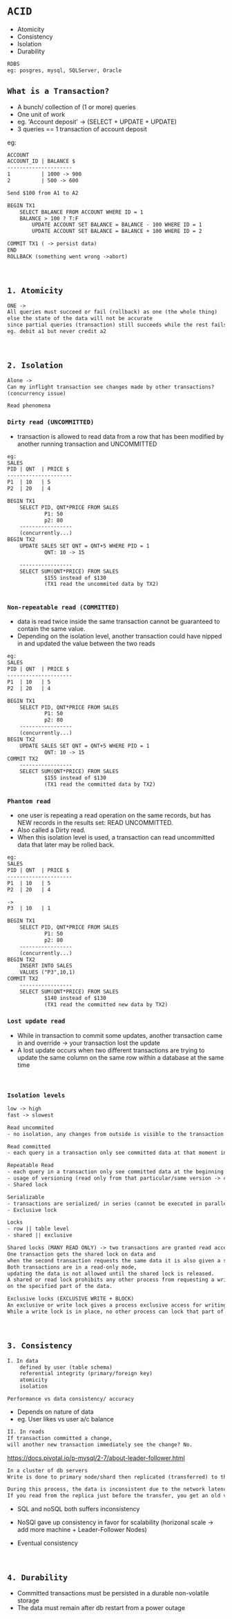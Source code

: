 # `ACID`
- Atomicity
- Consistency
- Isolation
- Durability

```html
RDBS
eg: posgres, mysql, SQLServer, Oracle
```

## `What is a Transaction?`
- A bunch/ collection of (1 or more) queries
- One unit of work
- eg. 'Account deposit' -> (SELECT + UPDATE + UPDATE)
- 3 queries == 1 transaction of account deposit

eg:
```html
ACCOUNT
ACCOUNT_ID | BALANCE $
---------------------
1		   | 1000 -> 900
2		   | 500 -> 600

Send $100 from A1 to A2

BEGIN TX1
	SELECT BALANCE FROM ACCOUNT WHERE ID = 1
	BALANCE > 100 ? T:F
		UPDATE ACCOUNT SET BALANCE = BALANCE - 100 WHERE ID = 1
		UPDATE ACCOUNT SET BALANCE = BALANCE + 100 WHERE ID = 2

COMMIT TX1 ( -> persist data)
END
ROLLBACK (something went wrong ->abort)

```

<br>

## `1. Atomicity`
```html
ONE -> 
All queries must succeed or fail (rollback) as one (the whole thing)
else the state of the data will not be accurate 
since partial queries (transaction) still succeeds while the rest fails 
eg. debit a1 but never credit a2
```

<br>

## `2. Isolation`
```html
Alone ->
Can my inflight transaction see changes made by other transactions?
(concurrency issue)
```

`Read phenomena`

### `Dirty read (UNCOMMITTED)`
- transaction is allowed to read data from a row 
that has been modified by another running transaction and UNCOMMITTED

```html
eg:
SALES
PID | QNT  | PRICE $
---------------------
P1	| 10   | 5
P2	| 20   | 4

BEGIN TX1								
	SELECT PID, QNT*PRICE FROM SALES
			P1: 50
			p2: 80
	-----------------
	(concurrently...)
BEGIN TX2
	UPDATE SALES SET QNT = QNT+5 WHERE PID = 1
			QNT: 10 -> 15

	-----------------
	SELECT SUM(QNT*PRICE) FROM SALES
			$155 instead of $130
			(TX1 read the uncommited data by TX2)
			
```

### `Non-repeatable read (COMMITTED)`
- data is read twice inside the same transaction 
cannot be guaranteed to contain the same value. 
- Depending on the isolation level, another transaction could have nipped in 
and updated the value between the two reads

```html
eg:
SALES
PID | QNT  | PRICE $
---------------------
P1	| 10   | 5
P2	| 20   | 4

BEGIN TX1								
	SELECT PID, QNT*PRICE FROM SALES
			P1: 50
			p2: 80
	-----------------
	(concurrently...)
BEGIN TX2
	UPDATE SALES SET QNT = QNT+5 WHERE PID = 1
			QNT: 10 -> 15
COMMIT TX2
	-----------------
	SELECT SUM(QNT*PRICE) FROM SALES
			$155 instead of $130
			(TX1 read the committed data by TX2)
```

### `Phantom read`
- one user is repeating a read operation on the same records, 
but has NEW records in the results set: READ UNCOMMITTED. 
- Also called a Dirty read. 
- When this isolation level is used, a transaction can read uncommitted data 
that later may be rolled back.

```html
eg:
SALES
PID | QNT  | PRICE $
---------------------
P1	| 10   | 5
P2	| 20   | 4

->
P3	| 10   | 1

BEGIN TX1								
	SELECT PID, QNT*PRICE FROM SALES
			P1: 50
			p2: 80
	-----------------
	(concurrently...)
BEGIN TX2
	INSERT INTO SALES
	VALUES ("P3",10,1)
COMMIT TX2
	-----------------
	SELECT SUM(QNT*PRICE) FROM SALES
			$140 instead of $130
			(TX1 read the committed new data by TX2)
```

### `Lost update read`
- While in transaction to commit some updates, 
another transaction came in and override -> your transaction lost the update
- A lost update occurs when two different transactions are trying 
to update the same column on the same row within a database at the same time


<br>

### `Isolation levels`

```html
low -> high
fast -> slowest
```
```html
Read uncommited
- no isolation, any changes from outside is visible to the transaction

Read committed
- each query in a transaction only see committed data at that moment in time

Repeatable Read
- each query in a transaction only see committed data at the beginning of transaction
- usage of versioning (read only from that particular/same version -> consistent data)
- Shared lock

Serializable
- transactions are serialized/ in series (cannot be executed in parallel)
- Exclusive lock

Locks
- row || table level
- shared || exclusive

Shared locks (MANY READ ONLY) -> two transactions are granted read access. 
One transaction gets the shared lock on data and 
when the second transaction requests the same data it is also given a shared lock. 
Both transactions are in a read-only mode, 
updating the data is not allowed until the shared lock is released.
A shared or read lock prohibits any other process from requesting a write lock 
on the specified part of the data.

Exclusive locks (EXCLUSIVE WRITE + BLOCK)
An exclusive or write lock gives a process exclusive access for writing to the specified part of the data. 
While a write lock is in place, no other process can lock that part of the data.
```
<br>

## `3. Consistency`
```html
I. In data
	defined by user (table schema)
	referential integrity (primary/foreign key)
	atomicity
	isolation
```

`Performance vs data consistency/ accuracy`
- Depends on nature of data
- eg. User likes vs user a/c balance

```html
II. In reads
If transaction committed a change, 
will another new transaction immediately see the change? No.
```

https://docs.pivotal.io/p-mysql/2-7/about-leader-follower.html

```html
In a cluster of db servers 
Write is done to primary node/shard then replicated (transferred) to the replica.

During this process, the data is inconsistent due to the network latency (delay).
If you read from the replica just before the transfer, you get an old value.
```

- SQL and noSQL both suffers inconsistency 

- NoSQl gave up consistency in favor for scalability
(horizonal scale -> add more machine + Leader-Follower Nodes) 

- Eventual consistency

<br>

## `4. Durability`
- Committed transactions must be persisted in a durable non-volatile storage
- The data must remain after db restart from a power outage






